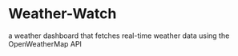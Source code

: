 # Weather-Watch
a weather dashboard that fetches real-time weather data using the OpenWeatherMap API
